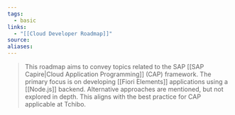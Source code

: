 ```yaml
---
tags:
  - basic
links:
  - "[[Cloud Developer Roadmap]]"
source:
aliases:
---
```

> This roadmap aims to convey topics related to the SAP [[SAP Capire|Cloud Application Programming]] (CAP) framework.  The primary focus is on developing [[Fiori Elements]] applications using a [[Node.js]] backend. Alternative approaches are mentioned, but not explored in depth. This aligns with the best practice for CAP applicable at Tchibo.